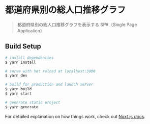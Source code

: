 # 都道府県別の総人口推移グラフ

> 都道府県別の総人口推移グラフを表示する SPA（Single Page Application）

## Build Setup

``` bash
# install dependencies
$ yarn install

# serve with hot reload at localhost:3000
$ yarn dev

# build for production and launch server
$ yarn build
$ yarn start

# generate static project
$ yarn generate
```

For detailed explanation on how things work, check out [Nuxt.js docs](https://nuxtjs.org).
